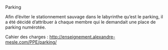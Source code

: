 Parking

Afin d’éviter le stationnement sauvage dans le labyrinthe qu’est le parking, il a été décidé d’attribuer à chaque membre qui le demandait une place de parking numérotée.


Cahier des charges : http://enseignement.alexandre-mesle.com/PPE/parking/
